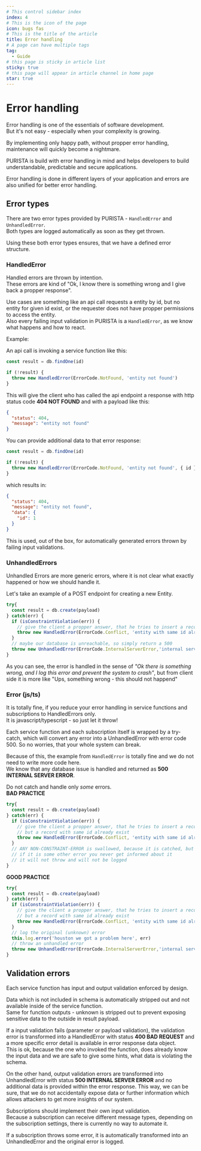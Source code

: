 ```yaml
---
# This control sidebar index
index: 4
# This is the icon of the page
icon: bugs fas
# This is the title of the article
title: Error handling
# A page can have multiple tags
tag:
  - Guide
# this page is sticky in article list
sticky: true
# this page will appear in article channel in home page
star: true
---
```


# Error handling

Error handling is one of the essentials of software development.  
But it's not easy - especially when your complexity is growing.

By implementing only happy path, without propper error handling, maintenance will quickly become a nightmare.

PURISTA is build with error handling in mind and helps developers to build understandable, predictable and secure applications.

Error handling is done in different layers of your application and errors are also unified for better error handling.

## Error types

There are two error types provided by PURISTA - `HandledError` and `UnhandledError`.  
Both types are logged automatically as soon as they get thrown.

Using these both error types ensures, that we have a defined error structure.

### HandledError

Handled errors are thrown by intention.  
These errors are kind of "Ok, I know there is something wrong and I give back a propper response".

Use cases are something like an api call requests a entity by id, but no entity for given id exist, or the requester does not have propper permissions to access the entity.  
Also every failing input validation in PURISTA is a `HandledError`, as we know what happens and how to react.

Example:

An api call is invoking a service function like this:

```typescript
const result = db.findOne(id)

if (!result) {
  throw new HandledError(ErrorCode.NotFound, 'entity not found')
}

```

This will give the client who has called the api endpoint a response with http status code **404 NOT FOUND** and with a payload like this:

```json
{
  "status": 404,
  "message": "entity not found"
}
```

You can provide additional data to that error response:

```typescript
const result = db.findOne(id)

if (!result) {
  throw new HandledError(ErrorCode.NotFound, 'entity not found', { id })
}

```

which results in:

```json
{
  "status": 404,
  "message": "entity not found",
  "data": {
    "id": 1
  }
}
```

This is used, out of the box, for automatically generated errors thrown by failing input validations.

### UnhandledErrors

Unhandled Errors are more generic errors, where it is not clear what exactly happened or how we should handle it.

Let's take an example of a POST endpoint for creating a new Entity.

```typescript
try{
  const result = db.create(payload)
} catch(err) {
  if (isConstraintViolation(err)) {
    // give the client a propper answer, that he tries to insert a record, but a record with same id already exist
    throw new HandledError(ErrorCode.Conflict, 'entity with same id already exist')
  }
  // maybe our database is unreachable, so simply return a 500
  throw new UnhandledError(ErrorCode.InternalServerError,'internal server error')
}

```

As you can see, the error is handled in the sense of _"Ok there is something wrong, and I log this error and prevent the system to crash"_, but from client side it is more like "Ups, something wrong - this should not happend"

### Error (js/ts)

It is totally fine, if you reduce your error handling in service functions and subscriptions to HandledErrors only.  
It is javascript/typescript - so just let it throw!  

Each service function and each subscription itself is wrapped by a try-catch, which will convert any error into a UnhandledError with error code 500. So no worries, that your whole system can break.

Because of this, the example from `HandledError` is totally fine and we do not need to write more code here.  
We know that any database issue is handled and returned as **500 INTERNAL SERVER ERROR**.

<Badge text="Avoid swallowing errors" type="danger"/>

Do not catch and handle only *some* errors.  
**BAD PRACTICE**

```typescript
try{
  const result = db.create(payload)
} catch(err) {
  if (isConstraintViolation(err)) {
    // give the client a propper answer, that he tries to insert a record,
    // but a record with same id already exist
    throw new HandledError(ErrorCode.Conflict, 'entity with same id already exist')
  }
  // ANY NON-CONSTRAINT-ERROR is swallowed, because it is catched, but not handled
  // if it is some other error you never get informed about it
  // it will not throw and will not be logged
}
```

<Badge text="Log and throw" type="tip"/>

**GOOD PRACTICE**

```typescript
try{
  const result = db.create(payload)
} catch(err) {
  if (isConstraintViolation(err)) {
    // give the client a propper answer, that he tries to insert a record,
    // but a record with same id already exist
    throw new HandledError(ErrorCode.Conflict, 'entity with same id already exist')
  }
  // log the original (unknown) error
  this.log.error('houston we got a problem here', err)
  // throw an unhandled error
  throw new UnhandledError(ErrorCode.InternalServerError,'internal server error')
}
```

## Validation errors

Each service function has input and output validation enforced by design.

Data which is not included in schema is automatically stripped out and not available inside of the service function.  
Same for function outputs - unknown is stripped out to prevent exposing sensitive data to the outside in result payload.

If a input validation fails (parameter or payload validation), the validation error is transformed into a HandledError with status **400 BAD REQUEST** and a more specific error detail is available in error response data object.  
This is ok, because the one who invoked the function, does already know the input data and we are safe to give some hints, what data is violating the schema.

On the other hand, output validation errors are transformed into UnhandledError with status **500 INTERNAL SERVER ERROR** and no additional data is provided within the error response.
This way, we can be sure, that we do not accidentally expose data or further information which allows attackers to get more insights of our system.

Subscriptions should implement their own input validation.  
Because a subscription can receive different message types, depending on the subscription settings, there is currently no way to automate it.

If a subscription throws some error, it is automatically transformed into an UnhandledError and the original error is logged.